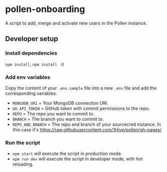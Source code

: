 # pollen-onboarding

A script to add, merge and activate new users in the Pollen instance.

## Developer setup

### Install dependencies

`npm install`, `npm install -D`

### Add env variables

Copy the content of your `.env.sample` file into a new `.env` file and add the corresponding variables:

- `MONGODB_URI` = Your MongoDB connection URI.
- `GH_API_TOKEN` = GitHub token with commit permissions to the repo.
- `REPO` = The repo you want to commit to.
- `BRANCH` = The branch you want to commit to.
- `REPO_AND_BRANCH` = The repo and branch of your sourcecred instance. In this case it's https://raw.githubusercontent.com/1Hive/pollen/gh-pages/

### Run the script

- `npm start` will execute the script in production mode.
- `npm run dev` will execute the script in developer mode, with hot reloading.
